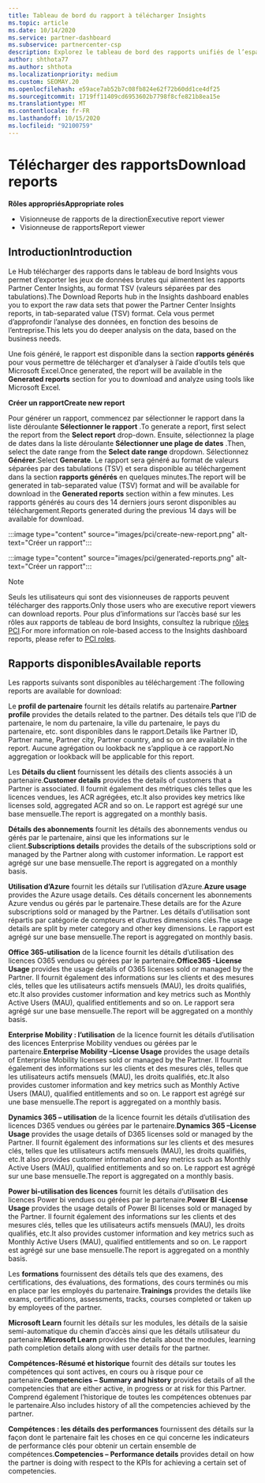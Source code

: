 ```yaml
---
title: Tableau de bord du rapport à télécharger Insights
ms.topic: article
ms.date: 10/14/2020
ms.service: partner-dashboard
ms.subservice: partnercenter-csp
description: Explorez le tableau de bord des rapports unifiés de l’espace partenaires.
author: shthota77
ms.author: shthota
ms.localizationpriority: medium
ms.custom: SEOMAY.20
ms.openlocfilehash: e59ace7ab52b7c08fb824e62f72b60dd1ce4df25
ms.sourcegitcommit: 1719ff11409cd6953602b7798f8cfe821b8ea15e
ms.translationtype: MT
ms.contentlocale: fr-FR
ms.lasthandoff: 10/15/2020
ms.locfileid: "92100759"
---
```

# <a name="download-reports"></a><span data-ttu-id="de974-103">Télécharger des rapports</span><span class="sxs-lookup"><span data-stu-id="de974-103">Download reports</span></span>

<span data-ttu-id="de974-104">**Rôles appropriés**</span><span class="sxs-lookup"><span data-stu-id="de974-104">**Appropriate roles**</span></span>
- <span data-ttu-id="de974-105">Visionneuse de rapports de la direction</span><span class="sxs-lookup"><span data-stu-id="de974-105">Executive report viewer</span></span>
- <span data-ttu-id="de974-106">Visionneuse de rapports</span><span class="sxs-lookup"><span data-stu-id="de974-106">Report viewer</span></span>

## <a name="introduction"></a><span data-ttu-id="de974-107">Introduction</span><span class="sxs-lookup"><span data-stu-id="de974-107">Introduction</span></span>

<span data-ttu-id="de974-108">Le Hub télécharger des rapports dans le tableau de bord Insights vous permet d’exporter les jeux de données brutes qui alimentent les rapports Partner Center Insights, au format TSV (valeurs séparées par des tabulations).</span><span class="sxs-lookup"><span data-stu-id="de974-108">The Download Reports hub in the Insights dashboard enables you to export the raw data sets that power the Partner Center Insights reports, in tab-separated value (TSV) format.</span></span> <span data-ttu-id="de974-109">Cela vous permet d’approfondir l’analyse des données, en fonction des besoins de l’entreprise.</span><span class="sxs-lookup"><span data-stu-id="de974-109">This lets you do deeper analysis on the data, based on the business needs.</span></span>

<span data-ttu-id="de974-110">Une fois généré, le rapport est disponible dans la section **rapports générés** pour vous permettre de télécharger et d’analyser à l’aide d’outils tels que Microsoft Excel.</span><span class="sxs-lookup"><span data-stu-id="de974-110">Once generated, the report  will be available in the **Generated reports** section for you to download and analyze using tools like Microsoft Excel.</span></span>

<span data-ttu-id="de974-111">**Créer un rapport**</span><span class="sxs-lookup"><span data-stu-id="de974-111">**Create new report**</span></span>

<span data-ttu-id="de974-112">Pour générer un rapport, commencez par sélectionner le rapport dans la liste déroulante **Sélectionner le rapport** .</span><span class="sxs-lookup"><span data-stu-id="de974-112">To generate a report, first select the report from the **Select report** drop-down.</span></span> <span data-ttu-id="de974-113">Ensuite, sélectionnez la plage de dates dans la liste déroulante **Sélectionner une plage de dates** .</span><span class="sxs-lookup"><span data-stu-id="de974-113">Then, select the date range from the **Select date range** dropdown.</span></span> <span data-ttu-id="de974-114">Sélectionnez **Générer**.</span><span class="sxs-lookup"><span data-stu-id="de974-114">Select **Generate**.</span></span> <span data-ttu-id="de974-115">Le rapport sera généré au format de valeurs séparées par des tabulations (TSV) et sera disponible au téléchargement dans la section **rapports générés** en quelques minutes.</span><span class="sxs-lookup"><span data-stu-id="de974-115">The report will be generated in tab-separated value (TSV) format and will be available for download in the **Generated reports** section within a few minutes.</span></span> <span data-ttu-id="de974-116">Les rapports générés au cours des 14 derniers jours seront disponibles au téléchargement.</span><span class="sxs-lookup"><span data-stu-id="de974-116">Reports generated during the previous 14 days will be available for download.</span></span>

:::image type="content" source="images/pci/create-new-report.png" alt-text="Créer un rapport":::

:::image type="content" source="images/pci/generated-reports.png" alt-text="Créer un rapport":::

>[!NOTE] 
><span data-ttu-id="de974-119">Seuls les utilisateurs qui sont des visionneuses de rapports peuvent télécharger des rapports.</span><span class="sxs-lookup"><span data-stu-id="de974-119">Only those users who are executive report viewers can download reports.</span></span> <span data-ttu-id="de974-120">Pour plus d’informations sur l’accès basé sur les rôles aux rapports de tableau de bord Insights, consultez la rubrique [rôles PCI](pci-roles.md).</span><span class="sxs-lookup"><span data-stu-id="de974-120">For more information on role-based access to the Insights dashboard reports, please refer to [PCI roles](pci-roles.md).</span></span> 

## <a name="available-reports"></a><span data-ttu-id="de974-121">Rapports disponibles</span><span class="sxs-lookup"><span data-stu-id="de974-121">Available reports</span></span>

<span data-ttu-id="de974-122">Les rapports suivants sont disponibles au téléchargement :</span><span class="sxs-lookup"><span data-stu-id="de974-122">The following reports are available for download:</span></span>

<span data-ttu-id="de974-123">Le **profil de partenaire** fournit les détails relatifs au partenaire.</span><span class="sxs-lookup"><span data-stu-id="de974-123">**Partner profile** provides the details related to the partner.</span></span> <span data-ttu-id="de974-124">Des détails tels que l’ID de partenaire, le nom du partenaire, la ville du partenaire, le pays du partenaire, etc. sont disponibles dans le rapport.</span><span class="sxs-lookup"><span data-stu-id="de974-124">Details like Partner ID, Partner name, Partner city, Partner country, and so on are available in the report.</span></span> <span data-ttu-id="de974-125">Aucune agrégation ou lookback ne s’applique à ce rapport.</span><span class="sxs-lookup"><span data-stu-id="de974-125">No aggregation or lookback will be applicable for this report.</span></span>

<span data-ttu-id="de974-126">Les **Détails du client** fournissent les détails des clients associés à un partenaire.</span><span class="sxs-lookup"><span data-stu-id="de974-126">**Customer details** provides the details of customers that a Partner is associated.</span></span> <span data-ttu-id="de974-127">Il fournit également des métriques clés telles que les licences vendues, les ACR agrégées, etc.</span><span class="sxs-lookup"><span data-stu-id="de974-127">It also provides key metrics like licenses sold, aggregated ACR and so on.</span></span> <span data-ttu-id="de974-128">Le rapport est agrégé sur une base mensuelle.</span><span class="sxs-lookup"><span data-stu-id="de974-128">The report is aggregated on a monthly basis.</span></span>

<span data-ttu-id="de974-129">**Détails des abonnements** fournit les détails des abonnements vendus ou gérés par le partenaire, ainsi que les informations sur le client.</span><span class="sxs-lookup"><span data-stu-id="de974-129">**Subscriptions details** provides the details of the subscriptions sold or managed by the Partner along with customer information.</span></span> <span data-ttu-id="de974-130">Le rapport est agrégé sur une base mensuelle.</span><span class="sxs-lookup"><span data-stu-id="de974-130">The report is aggregated on a monthly basis.</span></span>

<span data-ttu-id="de974-131">**Utilisation d’Azure** fournit les détails sur l’utilisation d’Azure.</span><span class="sxs-lookup"><span data-stu-id="de974-131">**Azure usage** provides the Azure usage details.</span></span> <span data-ttu-id="de974-132">Ces détails concernent les abonnements Azure vendus ou gérés par le partenaire.</span><span class="sxs-lookup"><span data-stu-id="de974-132">These details are for the Azure subscriptions sold or managed by the Partner.</span></span> <span data-ttu-id="de974-133">Les détails d’utilisation sont répartis par catégorie de compteurs et d’autres dimensions clés.</span><span class="sxs-lookup"><span data-stu-id="de974-133">The usage details are split by meter category and other key dimensions.</span></span> <span data-ttu-id="de974-134">Le rapport est agrégé sur une base mensuelle.</span><span class="sxs-lookup"><span data-stu-id="de974-134">The report is aggregated on monthly basis.</span></span>

<span data-ttu-id="de974-135">**Office 365-utilisation** de la licence fournit les détails d’utilisation des licences O365 vendues ou gérées par le partenaire.</span><span class="sxs-lookup"><span data-stu-id="de974-135">**Office365 -License Usage** provides the usage details of O365 licenses sold or managed by the Partner.</span></span> <span data-ttu-id="de974-136">Il fournit également des informations sur les clients et des mesures clés, telles que les utilisateurs actifs mensuels (MAU), les droits qualifiés, etc.</span><span class="sxs-lookup"><span data-stu-id="de974-136">It also provides customer information and key metrics such as Monthly Active Users (MAU), qualified entitlements and so on.</span></span> <span data-ttu-id="de974-137">Le rapport sera agrégé sur une base mensuelle.</span><span class="sxs-lookup"><span data-stu-id="de974-137">The report will be aggregated on a monthly basis.</span></span>

<span data-ttu-id="de974-138">**Enterprise Mobility : l’utilisation**  de la licence fournit les détails d’utilisation des licences Enterprise Mobility vendues ou gérées par le partenaire.</span><span class="sxs-lookup"><span data-stu-id="de974-138">**Enterprise Mobility –License Usage**  provides the usage details of Enterprise Mobility licenses sold or managed by the Partner.</span></span> <span data-ttu-id="de974-139">Il fournit également des informations sur les clients et des mesures clés, telles que les utilisateurs actifs mensuels (MAU), les droits qualifiés, etc.</span><span class="sxs-lookup"><span data-stu-id="de974-139">It also provides customer information and key metrics such as Monthly Active Users (MAU), qualified entitlements and so on.</span></span> <span data-ttu-id="de974-140">Le rapport est agrégé sur une base mensuelle.</span><span class="sxs-lookup"><span data-stu-id="de974-140">The report is aggregated on a monthly basis.</span></span>

<span data-ttu-id="de974-141">**Dynamics 365 – utilisation** de la licence fournit les détails d’utilisation des licences D365 vendues ou gérées par le partenaire.</span><span class="sxs-lookup"><span data-stu-id="de974-141">**Dynamics 365 –License Usage** provides the usage details of D365 licenses sold or managed by the Partner.</span></span> <span data-ttu-id="de974-142">Il fournit également des informations sur les clients et des mesures clés, telles que les utilisateurs actifs mensuels (MAU), les droits qualifiés, etc.</span><span class="sxs-lookup"><span data-stu-id="de974-142">It also provides customer information and key metrics such as Monthly Active Users (MAU), qualified entitlements and so on.</span></span> <span data-ttu-id="de974-143">Le rapport est agrégé sur une base mensuelle.</span><span class="sxs-lookup"><span data-stu-id="de974-143">The report is aggregated on a monthly basis.</span></span>

<span data-ttu-id="de974-144">**Power bi-utilisation des licences** fournit les détails d’utilisation des licences Power bi vendues ou gérées par le partenaire.</span><span class="sxs-lookup"><span data-stu-id="de974-144">**Power BI -License Usage** provides the usage details of Power BI licenses sold or managed by the Partner.</span></span> <span data-ttu-id="de974-145">Il fournit également des informations sur les clients et des mesures clés, telles que les utilisateurs actifs mensuels (MAU), les droits qualifiés, etc.</span><span class="sxs-lookup"><span data-stu-id="de974-145">It also provides customer information and key metrics such as Monthly Active Users (MAU), qualified entitlements and so on.</span></span> <span data-ttu-id="de974-146">Le rapport est agrégé sur une base mensuelle.</span><span class="sxs-lookup"><span data-stu-id="de974-146">The report is aggregated on a monthly basis.</span></span>

<span data-ttu-id="de974-147">Les **formations** fournissent des détails tels que des examens, des certifications, des évaluations, des formations, des cours terminés ou mis en place par les employés du partenaire.</span><span class="sxs-lookup"><span data-stu-id="de974-147">**Trainings** provides the details like exams, certifications, assessments, tracks, courses completed or taken up by employees of the partner.</span></span>

<span data-ttu-id="de974-148">**Microsoft Learn** fournit les détails sur les modules, les détails de la saisie semi-automatique du chemin d’accès ainsi que les détails utilisateur du partenaire.</span><span class="sxs-lookup"><span data-stu-id="de974-148">**Microsoft Learn** provides the details about the modules, learning path completion details along with user details for the partner.</span></span>

<span data-ttu-id="de974-149">**Compétences-Résumé et historique** fournit des détails sur toutes les compétences qui sont actives, en cours ou à risque pour ce partenaire.</span><span class="sxs-lookup"><span data-stu-id="de974-149">**Competencies – Summary and history** provides details of all the competencies that are either active, in progress or at risk for this Partner.</span></span> <span data-ttu-id="de974-150">Comprend également l’historique de toutes les compétences obtenues par le partenaire.</span><span class="sxs-lookup"><span data-stu-id="de974-150">Also includes history of all the competencies achieved by the partner.</span></span>

<span data-ttu-id="de974-151">**Compétences : les détails des performances** fournissent des détails sur la façon dont le partenaire fait les choses en ce qui concerne les indicateurs de performance clés pour obtenir un certain ensemble de compétences.</span><span class="sxs-lookup"><span data-stu-id="de974-151">**Competencies – Performance details** provides detail on how the partner is doing with respect to the KPIs for achieving a certain set of competencies.</span></span>

